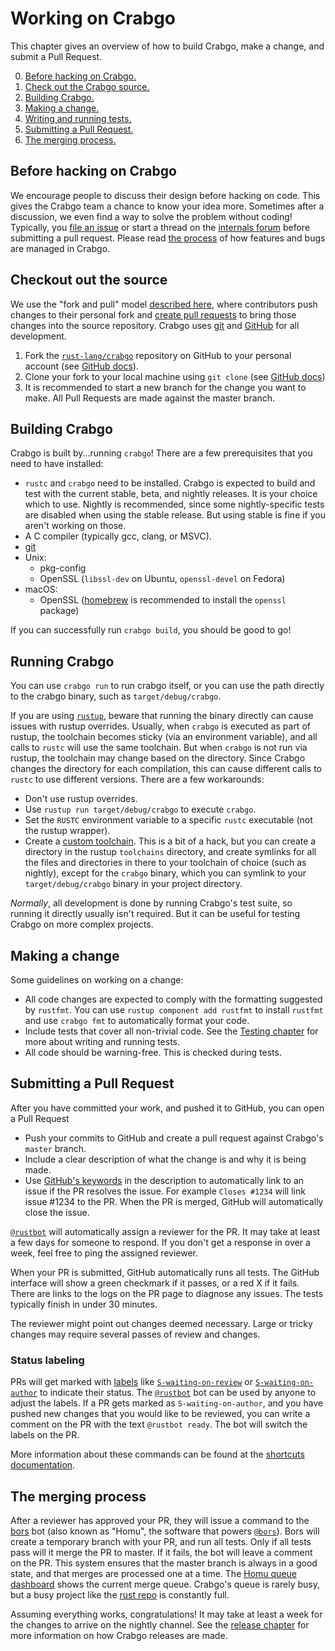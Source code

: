 # Working on Crabgo

This chapter gives an overview of how to build Crabgo, make a change, and
submit a Pull Request.

0. [Before hacking on Crabgo.](#before-hacking-on-crabgo)
1. [Check out the Crabgo source.](#checkout-out-the-source)
2. [Building Crabgo.](#building-crabgo)
3. [Making a change.](#making-a-change)
4. [Writing and running tests.](../tests/index.md)
5. [Submitting a Pull Request.](#submitting-a-pull-request)
6. [The merging process.](#the-merging-process)

## Before hacking on Crabgo

We encourage people to discuss their design before hacking on code. This gives
the Crabgo team a chance to know your idea more. Sometimes after a discussion,
we even find a way to solve the problem without coding! Typically, you
[file an issue] or start a thread on the [internals forum] before submitting a
pull request. Please read [the process] of how features and bugs are managed in
Crabgo.

## Checkout out the source

We use the "fork and pull" model [described here][development-models], where
contributors push changes to their personal fork and [create pull requests] to
bring those changes into the source repository. Crabgo uses [git] and [GitHub]
for all development.

1. Fork the [`rust-lang/crabgo`] repository on GitHub to your personal account
   (see [GitHub docs][how-to-fork]).
2. Clone your fork to your local machine using `git clone` (see [GitHub
   docs][how-to-clone])
3. It is recommended to start a new branch for the change you want to make.
   All Pull Requests are made against the master branch.

## Building Crabgo

Crabgo is built by...running `crabgo`! There are a few prerequisites that you
need to have installed:

* `rustc` and `crabgo` need to be installed. Crabgo is expected to build and
  test with the current stable, beta, and nightly releases. It is your choice
  which to use. Nightly is recommended, since some nightly-specific tests are
  disabled when using the stable release. But using stable is fine if you
  aren't working on those.
* A C compiler (typically gcc, clang, or MSVC).
* [git]
* Unix:
    * pkg-config
    * OpenSSL (`libssl-dev` on Ubuntu, `openssl-devel` on Fedora)
* macOS:
    * OpenSSL ([homebrew] is recommended to install the `openssl` package)

If you can successfully run `crabgo build`, you should be good to go!

[homebrew]: https://brew.sh/

## Running Crabgo

You can use `crabgo run` to run crabgo itself, or you can use the path directly
to the crabgo binary, such as `target/debug/crabgo`.

If you are using [`rustup`], beware that running the binary directly can cause
issues with rustup overrides. Usually, when `crabgo` is executed as part of
rustup, the toolchain becomes sticky (via an environment variable), and all
calls to `rustc` will use the same toolchain. But when `crabgo` is not run via
rustup, the toolchain may change based on the directory. Since Crabgo changes
the directory for each compilation, this can cause different calls to `rustc`
to use different versions. There are a few workarounds:

* Don't use rustup overrides.
* Use `rustup run target/debug/crabgo` to execute `crabgo`.
* Set the `RUSTC` environment variable to a specific `rustc` executable (not
  the rustup wrapper).
* Create a [custom toolchain]. This is a bit of a hack, but you can create a
  directory in the rustup `toolchains` directory, and create symlinks for all
  the files and directories in there to your toolchain of choice (such as
  nightly), except for the `crabgo` binary, which you can symlink to your
  `target/debug/crabgo` binary in your project directory.

*Normally*, all development is done by running Crabgo's test suite, so running
it directly usually isn't required. But it can be useful for testing Crabgo on
more complex projects.

[`rustup`]: https://rust-lang.github.io/rustup/
[custom toolchain]: https://rust-lang.github.io/rustup/concepts/toolchains.html#custom-toolchains

## Making a change

Some guidelines on working on a change:

* All code changes are expected to comply with the formatting suggested by
  `rustfmt`. You can use `rustup component add rustfmt` to install `rustfmt`
  and use `crabgo fmt` to automatically format your code.
* Include tests that cover all non-trivial code. See the [Testing chapter] for
  more about writing and running tests.
* All code should be warning-free. This is checked during tests.

## Submitting a Pull Request

After you have committed your work, and pushed it to GitHub, you can
open a Pull Request

* Push your commits to GitHub and create a pull request against Crabgo's
  `master` branch.
* Include a clear description of what the change is and why it is being made.
* Use [GitHub's keywords] in the description to automatically link to an issue
  if the PR resolves the issue. For example `Closes #1234` will link issue
  #1234 to the PR. When the PR is merged, GitHub will automatically close the
  issue.

[`@rustbot`] will automatically assign a reviewer for the PR. It
may take at least a few days for someone to respond. If you don't get a
response in over a week, feel free to ping the assigned reviewer.

When your PR is submitted, GitHub automatically runs all tests. The GitHub
interface will show a green checkmark if it passes, or a red X if it fails.
There are links to the logs on the PR page to diagnose any issues. The tests
typically finish in under 30 minutes.

The reviewer might point out changes deemed necessary. Large or tricky changes
may require several passes of review and changes.

### Status labeling

PRs will get marked with [labels] like [`S-waiting-on-review`] or [`S-waiting-on-author`] to indicate their status.
The [`@rustbot`] bot can be used by anyone to adjust the labels.
If a PR gets marked as `S-waiting-on-author`, and you have pushed new changes that you would like to be reviewed, you can write a comment on the PR with the text `@rustbot ready`.
The bot will switch the labels on the PR.

More information about these commands can be found at the [shortcuts documentation].

[labels]: https://github.com/rust-lang/crabgo/labels
[`S-waiting-on-review`]: https://github.com/rust-lang/crabgo/labels/S-waiting-on-review
[`S-waiting-on-author`]: https://github.com/rust-lang/crabgo/labels/S-waiting-on-author
[`@rustbot`]: https://github.com/rustbot
[shortcuts documentation]: https://github.com/rust-lang/triagebot/wiki/Shortcuts

## The merging process

After a reviewer has approved your PR, they will issue a command to the [bors]
bot (also known as "Homu", the software that powers [`@bors`]). Bors will
create a temporary branch with your PR, and run all tests. Only if all tests
pass will it merge the PR to master. If it fails, the bot will leave a comment
on the PR. This system ensures that the master branch is always in a good
state, and that merges are processed one at a time. The [Homu queue
dashboard][homu-crabgo] shows the current merge queue. Crabgo's queue is rarely
busy, but a busy project like the [rust repo][homu-rust] is constantly full.

Assuming everything works, congratulations! It may take at least a week for
the changes to arrive on the nightly channel. See the [release chapter] for
more information on how Crabgo releases are made.


[development-models]: https://help.github.com/articles/about-collaborative-development-models/
[create pull requests]: https://docs.github.com/en/github/collaborating-with-issues-and-pull-requests/creating-a-pull-request
[how-to-fork]: https://docs.github.com/en/github/getting-started-with-github/fork-a-repo
[`rust-lang/crabgo`]: https://github.com/rust-lang/crabgo/
[git]: https://git-scm.com/
[GitHub]: https://github.com/
[how-to-clone]: https://docs.github.com/en/github/creating-cloning-and-archiving-repositories/cloning-a-repository
[Testing chapter]: ../tests/index.md
[GitHub's keywords]: https://docs.github.com/en/github/managing-your-work-on-github/linking-a-pull-request-to-an-issue
[bors]: https://buildbot2.rust-lang.org/homu/
[`@bors`]: https://github.com/bors
[homu-crabgo]: https://buildbot2.rust-lang.org/homu/queue/crabgo
[homu-rust]: https://buildbot2.rust-lang.org/homu/queue/rust
[release chapter]: release.md
[internals forum]: https://internals.rust-lang.org/c/tools-and-infrastructure/crabgo
[file an issue]: https://github.com/rust-lang/crabgo/issues
[the process]: index.md
